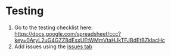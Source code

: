 # Testing

1. Go to the testing checklist here: https://docs.google.com/spreadsheet/ccc?key=0AryL2uG4GZZ8dEsxUEtWMmVtaHJkTFJBdEtBZklacHc
1. Add issues using the [issues tab](https://github.com/nuevomundo/pnm-joomla/issues)
